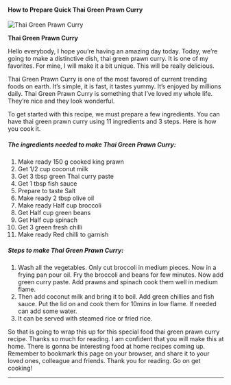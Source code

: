             

#### How to Prepare Quick Thai Green Prawn Curry

![Thai Green Prawn Curry](https://img-global.cpcdn.com/recipes/c69f1e23e64b8e03/751x532cq70/thai-green-prawn-curry-recipe-main-photo.jpg)

**Thai Green Prawn Curry**

Hello everybody, I hope you’re having an amazing day today. Today, we’re going to make a distinctive dish, thai green prawn curry. It is one of my favorites. For mine, I will make it a bit unique. This will be really delicious.

Thai Green Prawn Curry is one of the most favored of current trending foods on earth. It’s simple, it is fast, it tastes yummy. It’s enjoyed by millions daily. Thai Green Prawn Curry is something that I’ve loved my whole life. They’re nice and they look wonderful.

To get started with this recipe, we must prepare a few ingredients. You can have thai green prawn curry using 11 ingredients and 3 steps. Here is how you cook it.

##### The ingredients needed to make Thai Green Prawn Curry:

1.  Make ready 150 g cooked king prawn
2.  Get 1/2 cup coconut milk
3.  Get 3 tbsp green Thai curry paste
4.  Get 1 tbsp fish sauce
5.  Prepare to taste Salt
6.  Make ready 2 tbsp olive oil
7.  Make ready Half cup broccoli
8.  Get Half cup green beans
9.  Get Half cup spinach
10.  Get 3 green fresh chilli
11.  Make ready Red chilli to garnish

##### Steps to make Thai Green Prawn Curry:

1.  Wash all the vegetables. Only cut broccoli in medium pieces. Now in a frying pan pour oil. Fry the broccoli and beans for few minutes. Now add green curry paste. Add prawns and spinach cook them well in medium flame.
2.  Then add coconut milk and bring it to boil. Add green chillies and fish sauce. Put the lid on and cook them for 10mins in low flame. If needed can add some water.
3.  It can be served with steamed rice or fried rice.

So that is going to wrap this up for this special food thai green prawn curry recipe. Thanks so much for reading. I am confident that you will make this at home. There is gonna be interesting food at home recipes coming up. Remember to bookmark this page on your browser, and share it to your loved ones, colleague and friends. Thank you for reading. Go on get cooking!

* * *